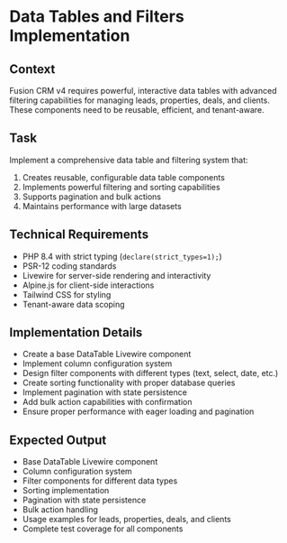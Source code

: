 # Data Tables and Filters Implementation

## Context
Fusion CRM v4 requires powerful, interactive data tables with advanced filtering capabilities for managing leads, properties, deals, and clients. These components need to be reusable, efficient, and tenant-aware.

## Task
Implement a comprehensive data table and filtering system that:

1. Creates reusable, configurable data table components
2. Implements powerful filtering and sorting capabilities
3. Supports pagination and bulk actions
4. Maintains performance with large datasets

## Technical Requirements
- PHP 8.4 with strict typing (`declare(strict_types=1);`)
- PSR-12 coding standards
- Livewire for server-side rendering and interactivity
- Alpine.js for client-side interactions
- Tailwind CSS for styling
- Tenant-aware data scoping

## Implementation Details
- Create a base DataTable Livewire component
- Implement column configuration system
- Design filter components with different types (text, select, date, etc.)
- Create sorting functionality with proper database queries
- Implement pagination with state persistence
- Add bulk action capabilities with confirmation
- Ensure proper performance with eager loading and pagination

## Expected Output
- Base DataTable Livewire component
- Column configuration system
- Filter components for different data types
- Sorting implementation
- Pagination with state persistence
- Bulk action handling
- Usage examples for leads, properties, deals, and clients
- Complete test coverage for all components
